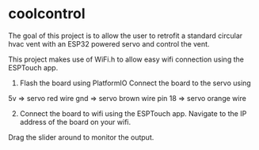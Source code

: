 # coolcontrol

The goal of this project is to allow the user to retrofit a standard circular hvac vent with an ESP32 powered servo and control the vent.

This project makes use of WiFi.h to allow easy wifi connection using the ESPTouch app.

1. Flash the board using PlatformIO
Connect the board to the servo using 

5v => servo red wire
gnd => servo brown wire
pin 18 => servo orange wire

2. Connect the board to wifi using the ESPTouch app.
Navigate to the IP address of the board on your wifi.

Drag the slider around to monitor the output.

